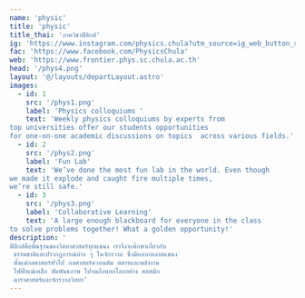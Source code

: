 ```yaml
---
name: 'physic'
title: 'physic'
title_thai: 'ภาควิชาฟิสิกส์'
ig: 'https://www.instagram.com/physics.chula?utm_source=ig_web_button_share_sheet&igsh=ZDNlZDc0MzIxNw=='
fac: 'https://www.facebook.com/PhysicsChula'
web: 'https://www.frontier.phys.sc.chula.ac.th'
head: '/phys4.png'
layout: '@/layouts/departLayout.astro'
images:
  - id: 1
    src: '/phys1.png'
    label: 'Physics colloquiums '
    text: 'Weekly physics colloquiums by experts from  
top universities offer our students opportunities  
for one-on-one academic discussions on topics  across various fields.'
  - id: 2
    src: '/phys2.png'
    label: 'Fun Lab'
    text: 'We’ve done the most fun lab in the world. Even though  
we made it explode and caught fire multiple times,  
we’re still safe.'
  - id: 3
    src: '/phys3.png'
    label: 'Collaborative Learning'
    text: 'A large enough blackboard for everyone in the class  
to solve problems together! What a golden opportunity!'
description: '
ฟิสิกส์คือพื้นฐานของวิทยาศาสตร์ทุกแขนง เราจึงจะศึกษาเกี่ยวกับ
 ธรรมชาติและปรากฏการณ์ต่าง ๆ ในจักรวาล ซึ่งมีหลากหลายแขนง
 ตั้งแต่กลศาสตร์ทั่วไป กลศาสตร์ควอนตัม สสารและพลังงาน
 ไฟฟ้าแม่เหล็ก สัมพันธภาพ ไปจนถึงนอกโลกอย่าง คอสมิก
 ดาราศาสตร์และจักรวาลวิทยา'
---
```

